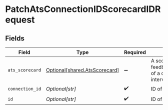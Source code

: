 # PatchAtsConnectionIDScorecardIDRequest


## Fields

| Field                                                                    | Type                                                                     | Required                                                                 | Description                                                              |
| ------------------------------------------------------------------------ | ------------------------------------------------------------------------ | ------------------------------------------------------------------------ | ------------------------------------------------------------------------ |
| `ats_scorecard`                                                          | [Optional[shared.AtsScorecard]](undefined/models/shared/atsscorecard.md) | :heavy_minus_sign:                                                       | A scorecard is feedback/assessment of a candidate's interview            |
| `connection_id`                                                          | *Optional[str]*                                                          | :heavy_check_mark:                                                       | ID of the connection                                                     |
| `id`                                                                     | *Optional[str]*                                                          | :heavy_check_mark:                                                       | ID of the Document                                                       |